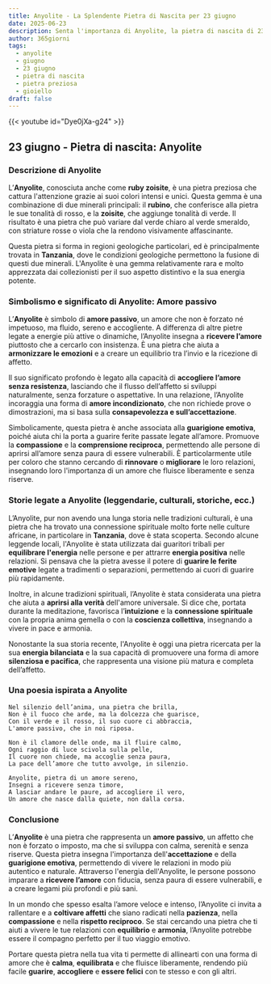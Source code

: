 ```yaml
---
title: Anyolite - La Splendente Pietra di Nascita per 23 giugno
date: 2025-06-23
description: Senta l'importanza di Anyolite, la pietra di nascita di 23 giugno che simboleggia Amore passivo. Lasci che la sua bellezza e il suo significato illuminino la sua giornata.
author: 365giorni
tags:
  - anyolite
  - giugno
  - 23 giugno
  - pietra di nascita
  - pietra preziosa
  - gioiello
draft: false
---
```


{{< youtube id="Dye0jXa-g24" >}}

## 23 giugno - Pietra di nascita: Anyolite

### Descrizione di Anyolite

L’**Anyolite**, conosciuta anche come **ruby zoisite**, è una pietra preziosa che cattura l'attenzione grazie ai suoi colori intensi e unici. Questa gemma è una combinazione di due minerali principali: il **rubino**, che conferisce alla pietra le sue tonalità di rosso, e la **zoisite**, che aggiunge tonalità di verde. Il risultato è una pietra che può variare dal verde chiaro al verde smeraldo, con striature rosse o viola che la rendono visivamente affascinante.

Questa pietra si forma in regioni geologiche particolari, ed è principalmente trovata in **Tanzania**, dove le condizioni geologiche permettono la fusione di questi due minerali. L'Anyolite è una gemma relativamente rara e molto apprezzata dai collezionisti per il suo aspetto distintivo e la sua energia potente.

### Simbolismo e significato di Anyolite: Amore passivo

L’**Anyolite** è simbolo di **amore passivo**, un amore che non è forzato né impetuoso, ma fluido, sereno e accogliente. A differenza di altre pietre legate a energie più attive o dinamiche, l’Anyolite insegna a **ricevere l’amore** piuttosto che a cercarlo con insistenza. È una pietra che aiuta a **armonizzare le emozioni** e a creare un equilibrio tra l’invio e la ricezione di affetto.

Il suo significato profondo è legato alla capacità di **accogliere l’amore senza resistenza**, lasciando che il flusso dell’affetto si sviluppi naturalmente, senza forzature o aspettative. In una relazione, l’Anyolite incoraggia una forma di **amore incondizionato**, che non richiede prove o dimostrazioni, ma si basa sulla **consapevolezza e sull’accettazione**.

Simbolicamente, questa pietra è anche associata alla **guarigione emotiva**, poiché aiuta chi la porta a guarire ferite passate legate all’amore. Promuove la **compassione** e la **comprensione reciproca**, permettendo alle persone di aprirsi all’amore senza paura di essere vulnerabili. È particolarmente utile per coloro che stanno cercando di **rinnovare** o **migliorare** le loro relazioni, insegnando loro l'importanza di un amore che fluisce liberamente e senza riserve.

### Storie legate a Anyolite (leggendarie, culturali, storiche, ecc.)

L’Anyolite, pur non avendo una lunga storia nelle tradizioni culturali, è una pietra che ha trovato una connessione spirituale molto forte nelle culture africane, in particolare in **Tanzania**, dove è stata scoperta. Secondo alcune leggende locali, l'Anyolite è stata utilizzata dai guaritori tribali per **equilibrare l'energia** nelle persone e per attrarre **energia positiva** nelle relazioni. Si pensava che la pietra avesse il potere di **guarire le ferite emotive** legate a tradimenti o separazioni, permettendo ai cuori di guarire più rapidamente.

Inoltre, in alcune tradizioni spirituali, l’Anyolite è stata considerata una pietra che aiuta a **aprirsi alla verità** dell'amore universale. Si dice che, portata durante la meditazione, favorisca l’**intuizione** e la **connessione spirituale** con la propria anima gemella o con la **coscienza collettiva**, insegnando a vivere in pace e armonia.

Nonostante la sua storia recente, l'Anyolite è oggi una pietra ricercata per la sua **energia bilanciata** e la sua capacità di promuovere una forma di amore **silenziosa e pacifica**, che rappresenta una visione più matura e completa dell’affetto.

### Una poesia ispirata a Anyolite

```
Nel silenzio dell’anima, una pietra che brilla,
Non è il fuoco che arde, ma la dolcezza che guarisce,
Con il verde e il rosso, il suo cuore ci abbraccia,
L'amore passivo, che in noi riposa.

Non è il clamore delle onde, ma il fluire calmo,
Ogni raggio di luce scivola sulla pelle,
Il cuore non chiede, ma accoglie senza paura,
La pace dell’amore che tutto avvolge, in silenzio.

Anyolite, pietra di un amore sereno,
Insegni a ricevere senza timore,
A lasciar andare le paure, ad accogliere il vero,
Un amore che nasce dalla quiete, non dalla corsa.
```

### Conclusione

L’**Anyolite** è una pietra che rappresenta un **amore passivo**, un affetto che non è forzato o imposto, ma che si sviluppa con calma, serenità e senza riserve. Questa pietra insegna l'importanza dell'**accettazione** e della **guarigione emotiva**, permettendo di vivere le relazioni in modo più autentico e naturale. Attraverso l'energia dell'Anyolite, le persone possono imparare a **ricevere l’amore** con fiducia, senza paura di essere vulnerabili, e a creare legami più profondi e più sani.

In un mondo che spesso esalta l’amore veloce e intenso, l’Anyolite ci invita a rallentare e a **coltivare affetti** che siano radicati nella **pazienza**, nella **compassione** e nella **rispetto reciproco**. Se stai cercando una pietra che ti aiuti a vivere le tue relazioni con **equilibrio** e **armonia**, l’Anyolite potrebbe essere il compagno perfetto per il tuo viaggio emotivo.

Portare questa pietra nella tua vita ti permette di allinearti con una forma di amore che è **calma**, **equilibrata** e che fluisce liberamente, rendendo più facile **guarire**, **accogliere** e **essere felici** con te stesso e con gli altri.